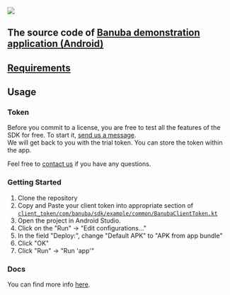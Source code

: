 [![](https://www.banuba.com/hubfs/Banuba_November2018/Images/Banuba%20SDK.png)](https://docs.banuba.com/face-ar-sdk-v1/android/android_overview)

## The source code of [Banuba demonstration application (Android)](https://play.google.com/store/apps/details?id=com.banuba.tech.demo)

## [Requirements](https://docs.banuba.com/face-ar-sdk-v1/overview/system_requirements)

## Usage
### Token
Before you commit to a license, you are free to test all the features of the SDK for free. To start it, [send us a message](https://www.banuba.com/facear-sdk/face-filters#form).  
We will get back to you with the trial token.
You can store the token within the app.  

Feel free to [contact us](https://docs.banuba.com/face-ar-sdk-v1/support) if you have any questions.

### Getting Started

1. Clone the repository
2. Copy and Paste your client token into appropriate section of 
[`client_token/com/banuba/sdk/example/common/BanubaClientToken.kt`](client_token/com/banuba/sdk/example/common/BanubaClientToken.kt)
3. Open the project in Android Studio.
4. Сlick on the "Run" -> "Edit configurations..."
5. In the field "Deploy:", change "Default APK" to "APK from app bundle"
6. Сlick "OK"
7. Click "Run" -> "Run 'app'"

### Docs
You can find more info [here](https://docs.banuba.com/face-ar-sdk-v1/android/android_overview).



